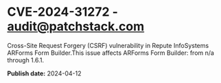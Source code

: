 # CVE-2024-31272 - audit@patchstack.com

Cross-Site Request Forgery (CSRF) vulnerability in Repute InfoSystems ARForms Form Builder.This issue affects ARForms Form Builder: from n/a through 1.6.1.



**Publish date:** 2024-04-12
